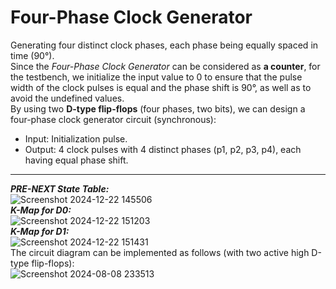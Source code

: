 # Four-Phase Clock Generator
Generating four distinct clock phases, each phase being equally spaced in time (90°).<br>
Since the *Four-Phase Clock Generator* can be considered as **a counter**, for the testbench, we initialize the input value to 0 to ensure that the pulse width of the clock pulses is equal and the phase shift is 90°, as well as to avoid the undefined values.<br>
By using two **D-type flip-flops** (four phases, two bits), we can design a four-phase clock generator circuit (synchronous):
- Input: Initialization pulse.
- Output: 4 clock pulses with 4 distinct phases (p1, p2, p3, p4), each having equal phase shift.<br>

***
***PRE-NEXT State Table:***<br>
![Screenshot 2024-12-22 145506](https://github.com/user-attachments/assets/6378ceda-7af9-4b35-a040-ccb4aba56ef3)<br>
***K-Map for D0:***<br>
![Screenshot 2024-12-22 151203](https://github.com/user-attachments/assets/bfde88b3-c5cc-4831-8d5d-4c2b9fb1831f)<br>
***K-Map for D1:***<br>
![Screenshot 2024-12-22 151431](https://github.com/user-attachments/assets/e0ee1447-7e2c-40b6-a868-9855cdf1a7e8)<br>
The circuit diagram can be implemented as follows (with two active high D-type flip-flops):<br>
![Screenshot 2024-08-08 233513](https://github.com/user-attachments/assets/e4254cf5-6eef-460c-a944-53fb9d16ee5e)

